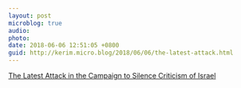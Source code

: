 ```yaml
---
layout: post
microblog: true
audio: 
photo: 
date: 2018-06-06 12:51:05 +0800
guid: http://kerim.micro.blog/2018/06/06/the-latest-attack.html
---
```

[The Latest Attack in the Campaign to Silence Criticism of Israel](http://www.aclu.org/blog/free-speech/rights-protesters/latest-attack-campaign-silence-criticism-israel)
